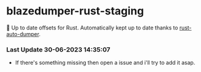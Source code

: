 # blazedumper-rust-staging

🚀 Up to date offsets for Rust. Automatically kept up to date thanks to [rust-auto-dumper](https://github.com/Akandesh/rust-auto-dumper).


### Last Update 30-06-2023 14:35:07
- If there's something missing then open a issue and i'll try to add it asap.